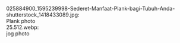 025884900_1595239998-Sederet-Manfaat-Plank-bagi-Tubuh-Anda-shutterstock_1418433089.jpg:<br>
Plank photo<br>
25.512.webp:<br>
jog photo <br>
